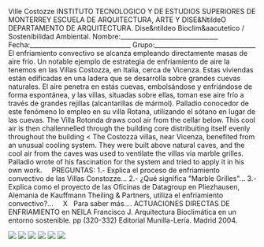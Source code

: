  Ville Costozze INSTITUTO TECNOLOGICO Y DE ESTUDIOS SUPERIORES DE MONTERREY ESCUELA DE ARQUITECTURA, ARTE Y DISE&NtildeO DEPARTAMENTO DE ARQUITECTURA. Dise&ntildeo Bioclim&aacutetico / Sostenibilidad Ambiental. Nombre:_______________________________ Fecha:________________________________ Grupo:________________________________ El enfriamiento convectivo se alcanza empleando directamente masas de aire frío. Un notable ejemplo de estrategia de enfriamiento de aire la tenemos en las Villas Costozza, en Italia, cerca de Vicenza. Estas viviendas están edificadas en una ladera que se desarrolla sobre grandes cuevas naturales. El aire penetra en estás cuevas, embolsándose y enfriándose de forma espontánea, y las villas, situadas sobre ellas, toman ese aire frío a través de grandes rejillas (alcantarillas de mármol). Palladio conocedor de este fenómeno lo empleo en su villa Rotana, utilizando el sótano en lugar de las cuevas. The Villa Rotonda draws cool air from the cellar below. This cool air is then challennelled through the building core distribuiting itself evenly throughout the building < The Costozza villas, near Vicenza, benefited from an unusual cooling system. They were built above natural caves, and the cool air from the caves was used to ventilate the villas via marble grilles. Palladio wrote of his fascination for the system and tried to apply it in his own work.     PREGUNTAS: 1.- Explica el proceso de enfriamiento convectivo de las Villas Constozze... 2.- ¿Qué significa "Marble Grilles"... 3.- Explica como el proyecto de las Oficinas de Datagroup en Pliezhausen, Alemania de Kauffmann Theiling & Partners, utiliza el enfriamiento convectivo?...     X   Para saber más.... ACTUACIONES DIRECTAS DE ENFRIAMIENTO en NEILA Francisco J. Arquitectura Bioclimática en un entorno sostenible. pp (320-332) Editorial Munilla-Lería. Madrid 2004. 

![](./content/1/M1.8/Palladio.4.jpg)
![](./content/1/M1.8/Palladio.3.jpg)
![](./content/1/M1.8/Palladio.6.jpg)
![](./content/1/M1.8/Palladio.2.jpg)
![](./content/1/M1.8/Respiradero.gif)
![](./content/1/M1.8/palladio.7.jpg)

